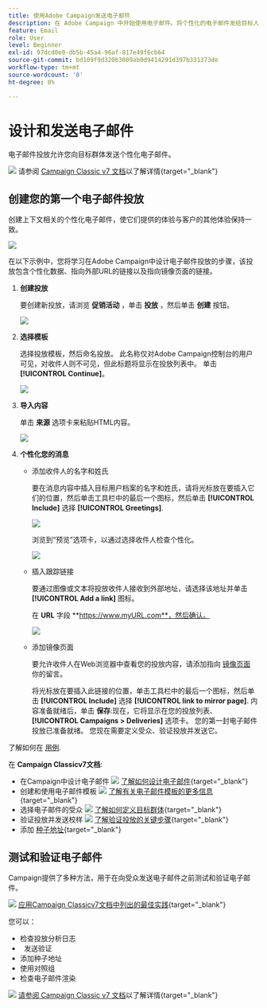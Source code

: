 ```yaml
---
title: 使用Adobe Campaign发送电子邮件
description: 在 Adobe Campaign 中开始使用电子邮件。将个性化的电子邮件发给目标人群。
feature: Email
role: User
level: Beginner
exl-id: 97dcd0e0-db5b-45a4-96af-817e49f6cb64
source-git-commit: bd109f9d320b3009ab0d9414291d397b331373de
workflow-type: tm+mt
source-wordcount: '0'
ht-degree: 0%

---
```


# 设计和发送电子邮件

电子邮件投放允许您向目标群体发送个性化电子邮件。

![](../assets/do-not-localize/book.png) 请参阅 [Campaign Classic v7 文档](https://experienceleague.adobe.com/docs/campaign-classic/using/sending-messages/sending-emails/about-email-channel.html)以了解详情{target="_blank"}

## 创建您的第一个电子邮件投放

创建上下文相关的个性化电子邮件，使它们提供的体验与客户的其他体验保持一致。

![](assets/new-email-content.png)


在以下示例中，您将学习在Adobe Campaign中设计电子邮件投放的步骤，该投放包含个性化数据、指向外部URL的链接以及指向镜像页面的链接。

1. **创建投放**

   要创建新投放，请浏览 **促销活动** ，单击 **投放** ，然后单击 **创建** 按钮。

   ![](assets/delivery_step_1.png)

1. **选择模板**

   选择投放模板，然后命名投放。 此名称仅对Adobe Campaign控制台的用户可见，对收件人则不可见，但此标题将显示在投放列表中。 单击 **[!UICONTROL Continue]**。

   ![](assets/dce_delivery_model.png)

1. **导入内容**

   单击 **来源** 选项卡来粘贴HTML内容。

   ![](assets/paste-content.png)


1. **个性化您的消息**


   * 添加收件人的名字和姓氏

      要在消息内容中插入目标用户档案的名字和姓氏，请将光标放在要插入它们的位置，然后单击工具栏中的最后一个图标，然后单击 **[!UICONTROL Include]** 选择 **[!UICONTROL Greetings]**.

      ![](assets/include-greetings.png)

      浏览到“预览”选项卡，以通过选择收件人检查个性化。

      ![](assets/perso-check.png)

   * 插入跟踪链接

      要通过图像或文本将投放收件人接收到外部地址，请选择该地址并单击 **[!UICONTROL Add a link]** 图标。

      在 **URL** 字段 **https://www.myURL.com**，然后确认。

      ![](assets/add-a-link.png)

   * 添加镜像页面

      要允许收件人在Web浏览器中查看您的投放内容，请添加指向 [镜像页面](../send/mirror-page.md) 你的留言。

      将光标放在要插入此链接的位置，单击工具栏中的最后一个图标，然后单击 **[!UICONTROL Include]** 选择 **[!UICONTROL link to mirror page]**.
   内容准备就绪后，单击 **保存**:现在，它将显示在您的投放列表、 **[!UICONTROL Campaigns > Deliveries]** 选项卡。 您的第一封电子邮件投放已准备就绪。 您现在需要定义受众、验证投放并发送它。


了解如何在 [用例](https://experienceleague.adobe.com/docs/campaign/automation/workflows/use-cases/deliveries/load-delivery-content.html).

在 **Campaign Classicv7文档**:

* 在Campaign中设计电子邮件
   ![](../assets/do-not-localize/book.png) [了解如何设计电子邮件](https://experienceleague.adobe.com/docs/campaign-classic/using/sending-messages/sending-emails/defining-the-email-content.html?lang=zh-Hans){target="_blank"}
* 创建和使用电子邮件模板
   ![](../assets/do-not-localize/book.png) [了解有关电子邮件模板的更多信息](https://experienceleague.adobe.com/docs/campaign-classic/using/sending-messages/using-delivery-templates/about-templates.html?lang=zh-Hans){target="_blank"}
* 选择电子邮件的受众
   ![](../assets/do-not-localize/book.png) [了解如何定义目标群体](https://experienceleague.adobe.com/docs/campaign-classic/using/sending-messages/key-steps-when-creating-a-delivery/steps-defining-the-target-population.html){target="_blank"}
* 验证投放并发送校样
   ![](../assets/do-not-localize/book.png) [了解验证投放的关键步骤](https://experienceleague.adobe.com/docs/campaign-classic/using/sending-messages/key-steps-when-creating-a-delivery/steps-validating-the-delivery.html?lang=zh-Hans){target="_blank"}
* 添加 [种子地址](https://experienceleague.adobe.com/docs/campaign-classic/using/sending-messages/using-seed-addresses/about-seed-addresses.html){target="_blank"}

## 测试和验证电子邮件

Campaign提供了多种方法，用于在向受众发送电子邮件之前测试和验证电子邮件。

![](../assets/do-not-localize/book.png) [应用Campaign Classicv7文档中列出的最佳实践](https://experienceleague.adobe.com/docs/campaign-classic/using/sending-messages/key-steps-when-creating-a-delivery/delivery-bestpractices/check-before-sending.html){target="_blank"}

您可以：

* 检查投放分析日志
*   发送验证
* 添加种子地址
* 使用对照组
* 检查电子邮件渲染

![](../assets/do-not-localize/book.png) [请参阅 Campaign Classic v7 文档](https://experienceleague.adobe.com/docs/campaign-classic/using/sending-messages/key-steps-when-creating-a-delivery/steps-validating-the-delivery.html?lang=zh-Hans)以了解详情{target="_blank"}
